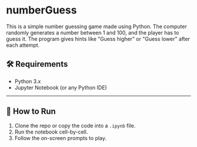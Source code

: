 ﻿# numberGuess
 
This is a simple number guessing game made using Python. The computer randomly generates a number between 1 and 100, and the player has to guess it. The program gives hints like "Guess higher" or "Guess lower" after each attempt.

## 🛠️ Requirements

- Python 3.x
- Jupyter Notebook (or any Python IDE)

---

## 📁 How to Run

1. Clone the repo or copy the code into a `.ipynb` file.
2. Run the notebook cell-by-cell.
3. Follow the on-screen prompts to play.
